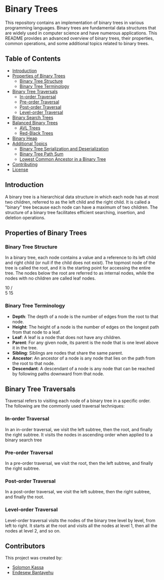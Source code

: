 # Binary Trees

This repository contains an implementation of binary trees in various programming languages. Binary trees are fundamental data structures that are widely used in computer science and have numerous applications. This README provides an advanced overview of binary trees, their properties, common operations, and some additional topics related to binary trees.

## Table of Contents

- [Introduction](#introduction)
- [Properties of Binary Trees](#properties-of-binary-trees)
  - [Binary Tree Structure](#binary-tree-structure)
  - [Binary Tree Terminology](#binary-tree-terminology)
- [Binary Tree Traversals](#binary-tree-traversals)
  - [In-order Traversal](#in-order-traversal)
  - [Pre-order Traversal](#pre-order-traversal)
  - [Post-order Traversal](#post-order-traversal)
  - [Level-order Traversal](#level-order-traversal)
- [Binary Search Trees](#binary-search-trees)
- [Balanced Binary Trees](#balanced-binary-trees)
  - [AVL Trees](#avl-trees)
  - [Red-Black Trees](#red-black-trees)
- [Binary Heap](#binary-heap)
- [Additional Topics](#additional-topics)
  - [Binary Tree Serialization and Deserialization](#binary-tree-serialization-and-deserialization)
  - [Binary Tree Path Sum](#binary-tree-path-sum)
  - [Lowest Common Ancestor in a Binary Tree](#lowest-common-ancestor-in-a-binary-tree)
- [Contributing](#contributing)
- [License](#license)

## Introduction

A binary tree is a hierarchical data structure in which each node has at most two children, referred to as the left child and the right child. It is called a "binary" tree because each node can have a maximum of two children. The structure of a binary tree facilitates efficient searching, insertion, and deletion operations.

## Properties of Binary Trees

### Binary Tree Structure

In a binary tree, each node contains a value and a reference to its left child and right child (or null if the child does not exist). The topmost node of the tree is called the root, and it is the starting point for accessing the entire tree. The nodes below the root are referred to as internal nodes, while the nodes with no children are called leaf nodes.

  10
 /  \
5    15

### Binary Tree Terminology

- **Depth**: The depth of a node is the number of edges from the root to that node.
- **Height**: The height of a node is the number of edges on the longest path from that node to a leaf.
- **Leaf**: A leaf is a node that does not have any children.
- **Parent**: For any given node, its parent is the node that is one level above it in the tree.
- **Sibling**: Siblings are nodes that share the same parent.
- **Ancestor**: An ancestor of a node is any node that lies on the path from the root to that node.
- **Descendant**: A descendant of a node is any node that can be reached by following paths downward from that node.

## Binary Tree Traversals

Traversal refers to visiting each node of a binary tree in a specific order. The following are the commonly used traversal techniques:

### In-order Traversal

In an in-order traversal, we visit the left subtree, then the root, and finally the right subtree. It visits the nodes in ascending order when applied to a binary search tree

### Pre-order Traversal

In a pre-order traversal, we visit the root, then the left subtree, and finally the right subtree.

### Post-order Traversal

In a post-order traversal, we visit the left subtree, then the right subtree, and finally the root.

### Level-order Traversal

Level-order traversal visits the nodes of the binary tree level by level, from left to right. It starts at the root and visits all the nodes at level 1, then all the nodes at level 2, and so on.

## Contributors
This project was created by:

- [Solomon Kassa](https://github.com/Solomonkassa)
- [Endesew Bantayehu](https://github.com/EndesewB)
